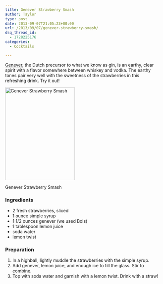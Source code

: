 ```yaml
---
title: Genever Strawberry Smash
author: Taylor
type: post
date: 2013-09-07T21:05:23+00:00
url: /2013/09/07/genever-strawberry-smash/
dsq_thread_id:
  - 1728225176
categories:
  - Cocktails

---
```

<a title="Genever at Wikipedia" href="http://en.wikipedia.org/wiki/Jenever" target="_blank">Genever</a>, the Dutch precursor to what we know as gin, is an earthy, clear spirit with a flavor somewhere between whiskey and vodka. The earthy tones pair very well with the sweetness of the strawberries in this refreshing drink. Try it out!

<div id="attachment_3573" style="width: 235px" class="wp-caption alignright">
  <a href="{{% mediaroot %}}uploads/2013/09/P9054398.jpg" rel="lightbox[3571]"><img class="size-medium wp-image-3573" alt="Genever Strawberry Smash" src="{{% mediaroot %}}uploads/2013/09/P9054398-225x300.jpg" width="225" height="300" srcset="{{% mediaroot %}}uploads/2013/09/P9054398-225x300.jpg 225w, {{% mediaroot %}}uploads/2013/09/P9054398.jpg 600w" sizes="(max-width: 225px) 100vw, 225px" /></a>
  
  <p class="wp-caption-text">
    Genever Strawberry Smash
  </p>
</div>

### Ingredients

  * 2 fresh strawberries, sliced
  * 1 ounce simple syrup
  * 1 1/2 ounces genever (we used Bols)
  * 1 tablespoon lemon juice
  * soda water
  * lemon twist

### Preparation

  1. In a highball, lightly muddle the strawberries with the simple syrup.
  2. Add genever, lemon juice, and enough ice to fill the glass. Stir to combine.
  3. Top with soda water and garnish with a lemon twist. Drink with a straw!

&nbsp;

&nbsp;
